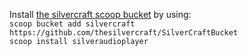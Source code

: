 Install [the silvercraft scoop bucket](https://github.com/thesilvercraft/SilverCraftBucket) by using:  
`scoop bucket add silvercraft https://github.com/thesilvercraft/SilverCraftBucket`  
`scoop install silveraudioplayer`  
